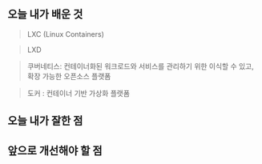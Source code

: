 <h2> 오늘 내가 배운 것 </h2>

> LXC (Linux Containers)

> LXD

> 쿠버네티스: 컨테이너화된 워크로드와 서비스를 관리하기 위한 이식할 수 있고, 확장 가능한 오픈소스 플랫폼

> 도커 : 컨테이너 기반 가상화 플랫폼


<h2> 오늘 내가 잘한 점 </h2>



<h2> 앞으로 개선해야 할 점 </h2>
